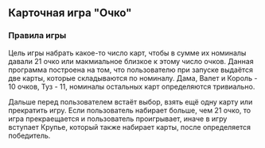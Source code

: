 ## Карточная игра "Очко"


### Правила игры

Цель игры набрать какое-то число карт, чтобы в сумме их номиналы давали 21 очко или макмиальное близкое к этому число очков.
 Данная программа построена на том, что пользователю при запуске выдаётся две карты, которые складываются по номиналу. Дама, Валет и Король - 10 очков, Туз - 11, номиналы остальных карт определяются тривиально.
 
 Дальше перед пользователем встаёт выбор, взять ещё одну карту или прекратить игру. Если пользователь набирает больше, чем 21 очко, то игра прекраещается и пользователь проигрывает, иначе в игру вступает Крупье, который также набирает карты, после определяется победитель.
